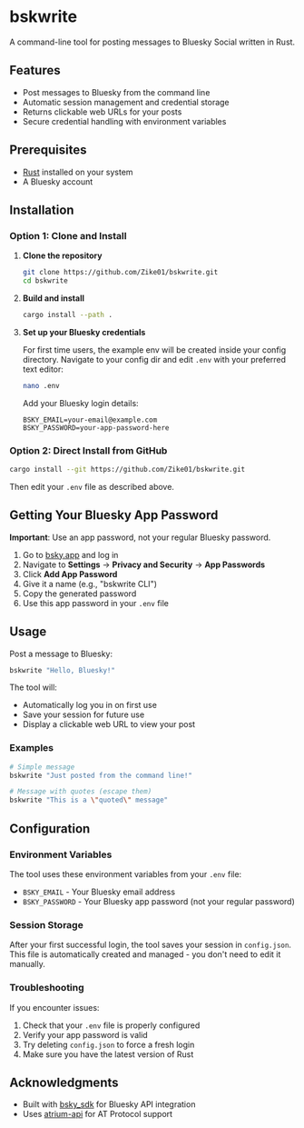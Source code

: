 # bskwrite

A command-line tool for posting messages to Bluesky Social written in Rust.

## Features

- Post messages to Bluesky from the command line
- Automatic session management and credential storage
- Returns clickable web URLs for your posts
- Secure credential handling with environment variables

## Prerequisites

- [Rust](https://rustup.rs/) installed on your system
- A Bluesky account

## Installation

### Option 1: Clone and Install

1. **Clone the repository**
   ```bash
   git clone https://github.com/Zike01/bskwrite.git
   cd bskwrite
   ```

2. **Build and install**
   ```bash
   cargo install --path .
   ```

3. **Set up your Bluesky credentials** <br>

   For first time users, the example env will be created inside your config directory.
   Navigate to your config dir and edit `.env` with your preferred text editor:
   ```bash
   nano .env
   ```
   
   Add your Bluesky login details:
   ```env
   BSKY_EMAIL=your-email@example.com
   BSKY_PASSWORD=your-app-password-here
   ```

### Option 2: Direct Install from GitHub

```bash
cargo install --git https://github.com/Zike01/bskwrite.git
```

Then edit your `.env` file as described above.

## Getting Your Bluesky App Password

**Important**: Use an app password, not your regular Bluesky password.

1. Go to [bsky.app](https://bsky.app) and log in
2. Navigate to **Settings** → **Privacy and Security** → **App Passwords**
3. Click **Add App Password**
4. Give it a name (e.g., "bskwrite CLI")
5. Copy the generated password
6. Use this app password in your `.env` file

## Usage

Post a message to Bluesky:

```bash
bskwrite "Hello, Bluesky!"
```

The tool will:
- Automatically log you in on first use
- Save your session for future use
- Display a clickable web URL to view your post

### Examples

```bash
# Simple message
bskwrite "Just posted from the command line!"

# Message with quotes (escape them)
bskwrite "This is a \"quoted\" message"
```

## Configuration

### Environment Variables

The tool uses these environment variables from your `.env` file:

- `BSKY_EMAIL` - Your Bluesky email address
- `BSKY_PASSWORD` - Your Bluesky app password (not your regular password)

### Session Storage

After your first successful login, the tool saves your session in `config.json`. This file is automatically created and managed - you don't need to edit it manually.

### Troubleshooting

If you encounter issues:

1. Check that your `.env` file is properly configured
2. Verify your app password is valid
3. Try deleting `config.json` to force a fresh login
4. Make sure you have the latest version of Rust

## Acknowledgments

- Built with [bsky_sdk](https://docs.rs/bsky-sdk/latest/bsky_sdk/) for Bluesky API integration
- Uses [atrium-api](https://github.com/sugyan/atrium) for AT Protocol support

